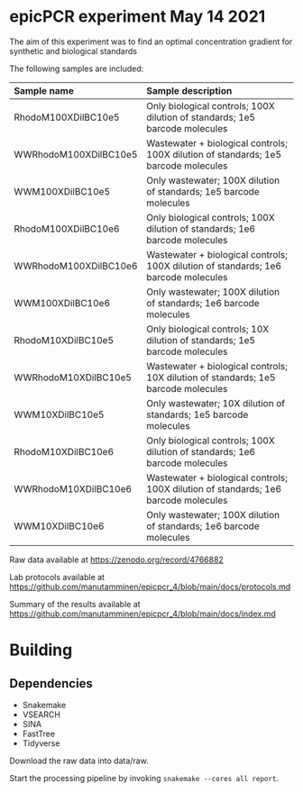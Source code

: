# epicPCR experiment May 14 2021

The aim of this experiment was to find an optimal concentration gradient for synthetic and biological standards

The following samples are included:

| Sample name | Sample description |
| :--- | :--- |
| RhodoM100XDilBC10e5 | Only biological controls; 100X dilution of standards; 1e5 barcode molecules |
| WWRhodoM100XDilBC10e5 | Wastewater + biological controls; 100X dilution of standards; 1e5 barcode molecules |
| WWM100XDilBC10e5 | Only wastewater; 100X dilution of standards; 1e5 barcode molecules |
| RhodoM100XDilBC10e6 | Only biological controls; 100X dilution of standards; 1e6 barcode molecules |
| WWRhodoM100XDilBC10e6 | Wastewater + biological controls; 100X dilution of standards; 1e6 barcode molecules |
| WWM100XDilBC10e6 | Only wastewater; 100X dilution of standards; 1e6 barcode molecules |
| RhodoM10XDilBC10e5 | Only biological controls; 10X dilution of standards; 1e5 barcode molecules |
| WWRhodoM10XDilBC10e5 | Wastewater + biological controls; 10X dilution of standards; 1e5 barcode molecules |
| WWM10XDilBC10e5 | Only wastewater; 10X dilution of standards; 1e5 barcode molecules |
| RhodoM10XDilBC10e6 | Only biological controls; 100X dilution of standards; 1e6 barcode molecules |
| WWRhodoM10XDilBC10e6 | Wastewater + biological controls; 100X dilution of standards; 1e6 barcode molecules |
| WWM10XDilBC10e6 | Only wastewater; 100X dilution of standards; 1e6 barcode molecules |

Raw data available at https://zenodo.org/record/4766882

Lab protocols available at https://github.com/manutamminen/epicpcr_4/blob/main/docs/protocols.md

Summary of the results available at https://github.com/manutamminen/epicpcr_4/blob/main/docs/index.md


# Building

## Dependencies

- Snakemake
- VSEARCH
- SINA
- FastTree
- Tidyverse

Download the raw data into data/raw.

Start the processing pipeline by invoking `snakemake --cores all report`.



